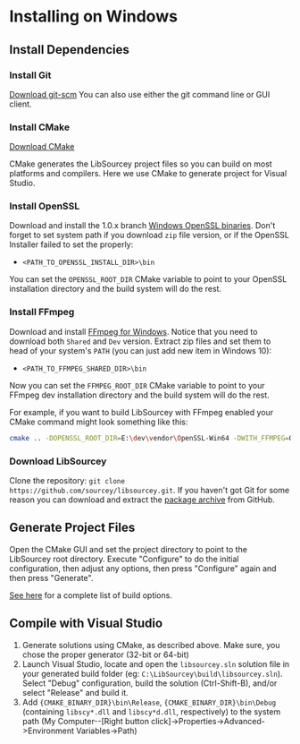 # Installing on Windows

## Install Dependencies

### Install Git

[Download git-scm](https://git-scm.com/)
You can also use either the git command line or GUI client.  

### Install CMake

[Download CMake](https://cmake.org/download/)

CMake generates the LibSourcey project files so you can build on most platforms and compilers.
Here we use CMake to generate project for Visual Studio.

### Install OpenSSL

Download and install the 1.0.x branch [Windows OpenSSL binaries](http://slproweb.com/products/Win32OpenSSL.html).
Don't forget to set system path if you download `zip` file version, or if the OpenSSL Installer failed to set the properly:

* `<PATH_TO_OPENSSL_INSTALL_DIR>\bin`

You can set the `OPENSSL_ROOT_DIR` CMake variable to point to your OpenSSL installation directory and the build system will do the rest.

### Install FFmpeg

Download and install [FFmpeg for Windows](https://ffmpeg.zeranoe.com/builds/).
Notice that you need to download both `Shared` and `Dev` version.
Extract zip files and set them to head of your system's `PATH` (you can just add new item in Windows 10):

* `<PATH_TO_FFMPEG_SHARED_DIR>\bin`

Now you can set the `FFMPEG_ROOT_DIR` CMake variable to point to your FFmpeg dev installation directory and the build system will do the rest.

For example, if you want to build LibSourcey with FFmpeg enabled your CMake command might look something like this:

~~~ bash
cmake .. -DOPENSSL_ROOT_DIR=E:\dev\vendor\OpenSSL-Win64 -DWITH_FFMPEG=ON -DFFMPEG_ROOT_DIR=E:\dev\vendor\ffmpeg-3.2.2-win64-dev
~~~

### Download LibSourcey

Clone the repository: `git clone https://github.com/sourcey/libsourcey.git`. If you haven't got Git for some reason you can download and extract the [package archive](https://github.com/sourcey/libsourcey) from GitHub.

## Generate Project Files

Open the CMake GUI and set the project directory to point to the LibSourcey root directory. Execute "Configure" to do the initial configuration, then adjust any options, then press "Configure" again and then press "Generate".

[See here](/installation.md#cmake-build-options) for a complete list of build options.

## Compile with Visual Studio

1. Generate solutions using CMake, as described above. Make sure, you chose the proper generator (32-bit or 64-bit)
2. Launch Visual Studio, locate and open the `libsourcey.sln` solution file in your generated build folder (eg: `C:\LibSourcey\build\libsourcey.sln`). Select "Debug" configuration, build the solution (Ctrl-Shift-B), and/or select "Release" and build it.
3. Add `{CMAKE_BINARY_DIR}\bin\Release`, `{CMAKE_BINARY_DIR}\bin\Debug` (containing `libscy*.dll` and `libscy*d.dll`, respectively) to the system path (My Computer--[Right button click]->Properties->Advanced->Environment Variables->Path)
